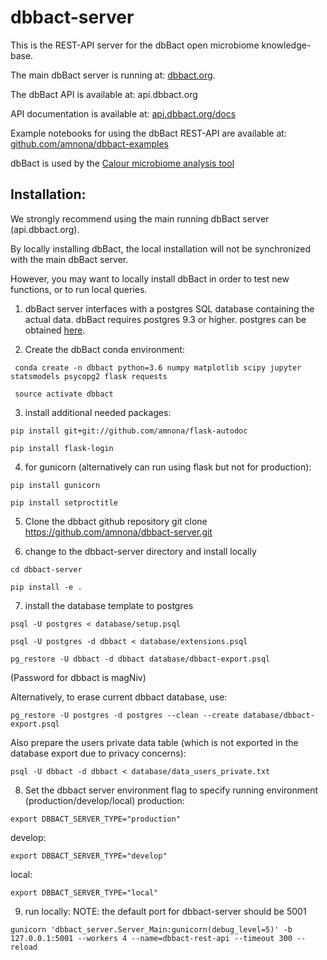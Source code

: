 # dbbact-server

This is the REST-API server for the dbBact open microbiome knowledge-base.

The main dbBact server is running at: [dbbact.org](http://dbbact.org).

The dbBact API is available at: api.dbbact.org

API documentation is available at: [api.dbbact.org/docs](http://api.dbbact.org/docs)

Example notebooks for using the dbBact REST-API are available at: [github.com/amnona/dbbact-examples](https://github.com/amnona/dbbact-examples)

dbBact is used by the [Calour microbiome analysis tool](https://github.com/biocore/calour)

## Installation:
<test class="warning">
We strongly recommend using the main running dbBact server (api.dbbact.org).

By locally installing dbBact, the local installation will not be synchronized with the main dbBact server.
</test>

However, you may want to locally install dbBact in order to test new functions, or to run local queries.

1. dbBact server interfaces with a postgres SQL database containing the actual data. dbBact requires postgres 9.3 or higher. postgres can be obtained [here](https://www.postgresql.org/).

2. Create the dbBact conda environment:
```
 conda create -n dbbact python=3.6 numpy matplotlib scipy jupyter statsmodels psycopg2 flask requests

 source activate dbbact
 ```

3. install additional needed packages:
```
pip install git+git://github.com/amnona/flask-autodoc

pip install flask-login
```

4. for gunicorn (alternatively can run using flask but not for production):
```
pip install gunicorn

pip install setproctitle
```

5. Clone the dbbact github repository
  git clone https://github.com/amnona/dbbact-server.git

6. change to the dbbact-server directory and install locally
```
cd dbbact-server

pip install -e .
```

7. install the database template to postgres
```
psql -U postgres < database/setup.psql

psql -U postgres -d dbbact < database/extensions.psql

pg_restore -U dbbact -d dbbact database/dbbact-export.psql
```
(Password for dbbact is magNiv)

Alternatively, to erase current dbbact database, use:
```
pg_restore -U postgres -d postgres --clean --create database/dbbact-export.psql
```
Also prepare the users private data table (which is not exported in the database export due to privacy concerns):
```
psql -U dbbact -d dbbact < database/data_users_private.txt
```

8. Set the dbbact server environment flag to specify running environment (production/develop/local)
production:
```
export DBBACT_SERVER_TYPE="production"
```
develop:
```
export DBBACT_SERVER_TYPE="develop"
```
local:
```
export DBBACT_SERVER_TYPE="local"
```
9. run locally:
NOTE: the default port for dbbact-server should be 5001
```
gunicorn 'dbbact_server.Server_Main:gunicorn(debug_level=5)' -b 127.0.0.1:5001 --workers 4 --name=dbbact-rest-api --timeout 300 --reload
```
